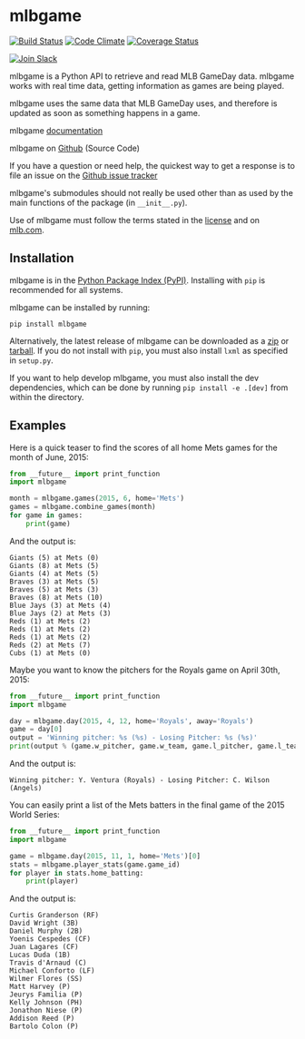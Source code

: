 # mlbgame

[![Build Status](https://travis-ci.org/panzarino/mlbgame.svg)](https://travis-ci.org/panzarino/mlbgame)
[![Code Climate](https://codeclimate.com/github/panzarino/mlbgame/badges/gpa.svg)](https://codeclimate.com/github/panzarino/mlbgame)
[![Coverage Status](https://coveralls.io/repos/github/panzarino/mlbgame/badge.svg?branch=master)](https://coveralls.io/github/panzarino/mlbgame?branch=master)


[![Join Slack](https://img.shields.io/badge/slack-join-blue.svg)](https://mlbgame-slack-invite.herokuapp.com/)

mlbgame is a Python API to retrieve and read MLB GameDay data.
mlbgame works with real time data, getting information as games are being played.

mlbgame uses the same data that MLB GameDay uses,
and therefore is updated as soon as something happens in a game.

mlbgame [documentation](http://panz.io/mlbgame)

mlbgame on [Github](https://github.com/panzarino/mlbgame) (Source Code)

If you have a question or need help, the quickest way to get a response 
is to file an issue on the [Github issue tracker](https://github.com/panzarino/mlbgame/issues/new)

mlbgame's submodules should not really be used other than as 
used by the main functions of the package (in `__init__.py`).

Use of mlbgame must follow the terms stated in the 
[license](https://raw.githubusercontent.com/panzarino/mlbgame/master/LICENSE) 
and on [mlb.com](http://gd2.mlb.com/components/copyright.txt).

Installation
------------

mlbgame is in the [Python Package Index (PyPI)](http://pypi.python.org/pypi/mlbgame/).
Installing with `pip` is recommended for all systems.

mlbgame can be installed by running:

    pip install mlbgame

Alternatively, the latest release of mlbgame can be downloaded as a 
[zip](https://github.com/panzarino/mlbgame/archive/master.zip) or [tarball](https://github.com/panzarino/mlbgame/archive/master.tar.gz). 
If you do not install with `pip`, you must also install `lxml` as specified in `setup.py`.

If you want to help develop mlbgame, you must also install the dev dependencies, which can be done by running `pip install -e .[dev]` from within the directory.

Examples
--------

Here is a quick teaser to find the scores of all home Mets games for the month of June, 2015:

```python
from __future__ import print_function
import mlbgame

month = mlbgame.games(2015, 6, home='Mets')
games = mlbgame.combine_games(month)
for game in games:
    print(game)
```

And the output is:

    Giants (5) at Mets (0)
    Giants (8) at Mets (5)
    Giants (4) at Mets (5)
    Braves (3) at Mets (5)
    Braves (5) at Mets (3)
    Braves (8) at Mets (10)
    Blue Jays (3) at Mets (4)
    Blue Jays (2) at Mets (3)
    Reds (1) at Mets (2)
    Reds (1) at Mets (2)
    Reds (1) at Mets (2)
    Reds (2) at Mets (7)
    Cubs (1) at Mets (0)

Maybe you want to know the pitchers for the Royals game on April 30th, 2015:

```python
from __future__ import print_function
import mlbgame

day = mlbgame.day(2015, 4, 12, home='Royals', away='Royals')
game = day[0]
output = 'Winning pitcher: %s (%s) - Losing Pitcher: %s (%s)'
print(output % (game.w_pitcher, game.w_team, game.l_pitcher, game.l_team))
```

And the output is:

    Winning pitcher: Y. Ventura (Royals) - Losing Pitcher: C. Wilson (Angels)

You can easily print a list of the Mets batters
in the final game of the 2015 World Series:

```python
from __future__ import print_function
import mlbgame

game = mlbgame.day(2015, 11, 1, home='Mets')[0]
stats = mlbgame.player_stats(game.game_id)
for player in stats.home_batting:
    print(player)
```

And the output is:

    Curtis Granderson (RF)
    David Wright (3B)
    Daniel Murphy (2B)
    Yoenis Cespedes (CF)
    Juan Lagares (CF)
    Lucas Duda (1B)
    Travis d'Arnaud (C)
    Michael Conforto (LF)
    Wilmer Flores (SS)
    Matt Harvey (P)
    Jeurys Familia (P)
    Kelly Johnson (PH)
    Jonathon Niese (P)
    Addison Reed (P)
    Bartolo Colon (P)
